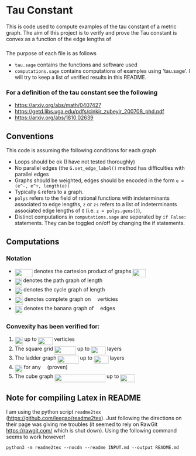 # Tau Constant
This is code used to compute examples of the tau constant of a metric graph.
The aim of this project is to verify and prove the Tau constant is convex as a
function of the edge lengths of <img src="svgs/5201385589993766eea584cd3aa6fa13.svg?invert_in_darkmode" align=middle width=12.92464304999999pt height=22.465723500000017pt/>

The purpose of each file is as follows
- `tau.sage` contains the functions and software used
- `computations.sage` contains computations of examples using 'tau.sage'. I
  will try to keep a list of verified results in this README.

### For a definition of the tau constant see the following
- https://arxiv.org/abs/math/0407427
- https://getd.libs.uga.edu/pdfs/cinkir_zubeyir_200708_phd.pdf
- https://arxiv.org/abs/1810.02639

## Conventions
This code is assuming the following conditions for each graph
- Loops should be ok (I have not tested thoroughly)
- No parallel edges (the `G.set_edge_label()` method has difficulties with parallel edges
- Graphs should be weighted, edges should be encoded in the form `e = (e^-,
  e^+, length(e))`
- Typically `G` refers to a graph.
- `polys` refers to the field of rational functions with indeterminants
  associated to edge lengths, `z` or `zs` refers to a list of indeterminants
associated edge lengths of `G` (i.e. `z = polys.gens()`),
- Distinct computations in `computations.sage` are seperated by `if False:`
  statements. They can be toggled on/off by changing the if statements.

## Computations

### Notation
- <img src="svgs/e6e3d58ab0fb9113d5355378230feaac.svg?invert_in_darkmode" align=middle width=48.01582499999999pt height=22.465723500000017pt/> denotes the cartesion product of graphs <img src="svgs/bc16024f0639478ea3e9f3d70d8a09ab.svg?invert_in_darkmode" align=middle width=35.23051784999999pt height=22.465723500000017pt/>
- <img src="svgs/1b1cbe41a014249f2a00f2b558985631.svg?invert_in_darkmode" align=middle width=18.67967144999999pt height=22.465723500000017pt/> denotes the path graph of length <img src="svgs/55a049b8f161ae7cfeb0197d75aff967.svg?invert_in_darkmode" align=middle width=9.86687624999999pt height=14.15524440000002pt/>
- <img src="svgs/269df1b24837e284ec791de3ae768620.svg?invert_in_darkmode" align=middle width=19.87487204999999pt height=22.465723500000017pt/> denotes the cycle graph of length <img src="svgs/55a049b8f161ae7cfeb0197d75aff967.svg?invert_in_darkmode" align=middle width=9.86687624999999pt height=14.15524440000002pt/>
- <img src="svgs/96b697078d351b7b43bd5b5dce0254cd.svg?invert_in_darkmode" align=middle width=22.08723494999999pt height=22.465723500000017pt/> denotes complete graph on <img src="svgs/55a049b8f161ae7cfeb0197d75aff967.svg?invert_in_darkmode" align=middle width=9.86687624999999pt height=14.15524440000002pt/> verticies
- <img src="svgs/34c759c10ccac82213a2aa1a2bed361b.svg?invert_in_darkmode" align=middle width=20.594674649999988pt height=22.465723500000017pt/> denotes the banana graph of <img src="svgs/55a049b8f161ae7cfeb0197d75aff967.svg?invert_in_darkmode" align=middle width=9.86687624999999pt height=14.15524440000002pt/> edges

### Convexity has been verified for:

1. <img src="svgs/96b697078d351b7b43bd5b5dce0254cd.svg?invert_in_darkmode" align=middle width=22.08723494999999pt height=22.465723500000017pt/> up to <img src="svgs/f7383cf663cc3fbf0211bdc91abca2d2.svg?invert_in_darkmode" align=middle width=40.00371704999999pt height=21.18721440000001pt/> verticies
2. The square grid <img src="svgs/dc78b813ccb780b6209dc8237320b1cb.svg?invert_in_darkmode" align=middle width=58.27244774999999pt height=22.465723500000017pt/> up to <img src="svgs/14d16c011d601ab1480487a911c760d0.svg?invert_in_darkmode" align=middle width=40.00371704999999pt height=21.18721440000001pt/> layers
3. The ladder graph <img src="svgs/918f950bd703da97a26b0d821ca90d18.svg?invert_in_darkmode" align=middle width=56.69896979999999pt height=22.465723500000017pt/> up to <img src="svgs/e1c19934b0354cb428cd4183915b42dc.svg?invert_in_darkmode" align=middle width=40.00371704999999pt height=21.18721440000001pt/> layers
4. <img src="svgs/34c759c10ccac82213a2aa1a2bed361b.svg?invert_in_darkmode" align=middle width=20.594674649999988pt height=22.465723500000017pt/> for any <img src="svgs/55a049b8f161ae7cfeb0197d75aff967.svg?invert_in_darkmode" align=middle width=9.86687624999999pt height=14.15524440000002pt/> (proven)
5. The cube graph <img src="svgs/f4587d87b8a2920ce5a517d5ee1de24f.svg?invert_in_darkmode" align=middle width=138.097014pt height=22.465723500000017pt/> up to <img src="svgs/14d16c011d601ab1480487a911c760d0.svg?invert_in_darkmode" align=middle width=40.00371704999999pt height=21.18721440000001pt/>



## Note for compiling Latex in README
I am using the python script `readme2tex` (https://github.com/leegao/readme2tex). Just following the directions on their page was giving me troubles (it seemed to rely on RawGit https://rawgit.com/ which is shut down). Using the following command seems to work however!

`python3 -m readme2tex --nocdn --readme INPUT.md --output README.md`

